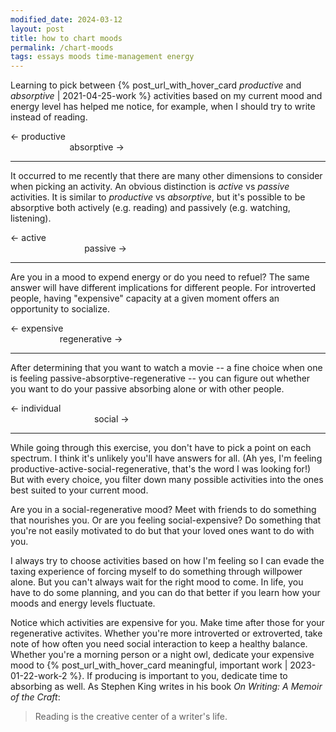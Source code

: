 ```yaml
---
modified_date: 2024-03-12
layout: post
title: how to chart moods
permalink: /chart-moods
tags: essays moods time-management energy
---
```


Learning to pick between {% post_url_with_hover_card _productive_ and _absorptive_ | 2021-04-25-work %} activities based on my current mood and energy level has helped me notice, for example, when I should try to write instead of reading.
<!--more-->

&#8592; productive &nbsp; &nbsp; &nbsp; &nbsp; &nbsp; &nbsp; &nbsp; &nbsp; &nbsp; &nbsp; &nbsp; &nbsp; &nbsp; &nbsp; &nbsp; &nbsp; &nbsp; &nbsp; &nbsp; &nbsp; &nbsp; &nbsp; &nbsp; &nbsp; &nbsp; &nbsp; &nbsp; &nbsp; &nbsp; &nbsp; &nbsp; &nbsp; &nbsp; &nbsp; &nbsp; &nbsp; &nbsp; &nbsp; &nbsp; &nbsp; &nbsp; &nbsp; &nbsp; &nbsp; &nbsp; &nbsp; &nbsp; &nbsp; &nbsp; &nbsp; &nbsp; &nbsp; &nbsp; &nbsp; &nbsp; &nbsp; &nbsp; &nbsp; &nbsp; &nbsp; &nbsp; &nbsp; &nbsp; &nbsp; absorptive &#8594;

---

It occurred to me recently that there are many other dimensions to consider when picking an activity.
An obvious distinction is _active_ vs _passive_ activities.
It is similar to _productive_ vs _absorptive_, but it's possible to be absorptive both actively (e.g. reading) and passively (e.g. watching, listening).

&#8592; active &nbsp; &nbsp; &nbsp; &nbsp; &nbsp; &nbsp; &nbsp; &nbsp; &nbsp; &nbsp; &nbsp; &nbsp; &nbsp; &nbsp; &nbsp; &nbsp; &nbsp; &nbsp; &nbsp; &nbsp; &nbsp; &nbsp; &nbsp; &nbsp; &nbsp; &nbsp; &nbsp; &nbsp; &nbsp; &nbsp; &nbsp; &nbsp; &nbsp; &nbsp; &nbsp; &nbsp; &nbsp; &nbsp; &nbsp; &nbsp; &nbsp; &nbsp; &nbsp; &nbsp; &nbsp; &nbsp; &nbsp; &nbsp; &nbsp; &nbsp; &nbsp; &nbsp; &nbsp; &nbsp; &nbsp; &nbsp; &nbsp; &nbsp; &nbsp; &nbsp; &nbsp; &nbsp; &nbsp; &nbsp; &nbsp; &nbsp; &nbsp; &nbsp; &nbsp; &nbsp; &nbsp; passive &#8594;

---

Are you in a mood to expend energy or do you need to refuel?
The same answer will have different implications for different people.
For introverted people, having "expensive" capacity at a given moment offers an opportunity to socialize.

&#8592; expensive &nbsp; &nbsp; &nbsp; &nbsp; &nbsp; &nbsp; &nbsp; &nbsp; &nbsp; &nbsp; &nbsp; &nbsp; &nbsp; &nbsp; &nbsp; &nbsp; &nbsp; &nbsp; &nbsp; &nbsp; &nbsp; &nbsp; &nbsp; &nbsp; &nbsp; &nbsp; &nbsp; &nbsp; &nbsp; &nbsp; &nbsp; &nbsp; &nbsp; &nbsp; &nbsp; &nbsp; &nbsp; &nbsp; &nbsp; &nbsp; &nbsp; &nbsp; &nbsp; &nbsp; &nbsp; &nbsp; &nbsp; &nbsp; &nbsp; &nbsp; &nbsp; &nbsp; &nbsp; &nbsp; &nbsp; &nbsp; &nbsp; &nbsp; &nbsp; &nbsp; &nbsp; &nbsp; &nbsp; regenerative &#8594;

---

After determining that you want to watch a movie -- a fine choice when one is feeling passive-absorptive-regenerative -- you can figure out whether you want to do your passive absorbing alone or with other people.

&#8592; individual &nbsp; &nbsp; &nbsp; &nbsp; &nbsp; &nbsp; &nbsp; &nbsp; &nbsp; &nbsp; &nbsp; &nbsp; &nbsp; &nbsp; &nbsp; &nbsp; &nbsp; &nbsp; &nbsp; &nbsp; &nbsp; &nbsp; &nbsp; &nbsp; &nbsp; &nbsp; &nbsp; &nbsp; &nbsp; &nbsp; &nbsp; &nbsp; &nbsp; &nbsp; &nbsp; &nbsp; &nbsp; &nbsp; &nbsp; &nbsp; &nbsp; &nbsp; &nbsp; &nbsp; &nbsp; &nbsp; &nbsp; &nbsp; &nbsp; &nbsp; &nbsp; &nbsp; &nbsp; &nbsp; &nbsp; &nbsp; &nbsp; &nbsp; &nbsp; &nbsp; &nbsp; &nbsp; &nbsp; &nbsp; &nbsp; &nbsp; &nbsp; &nbsp; &nbsp; &nbsp; social &#8594;

---

While going through this exercise, you don't have to pick a point on each spectrum.
I think it's unlikely you'll have answers for all.
(Ah yes, I'm feeling productive-active-social-regenerative, that's the word I was looking for!)
But with every choice, you filter down many possible activities into the ones best suited to your current mood.

Are you in a social-regenerative mood?
Meet with friends to do something that nourishes you.
Or are you feeling social-expensive?
Do something that you're not easily motivated to do but that your loved ones want to do with you.

I always try to choose activities based on how I'm feeling so I can evade the taxing experience of forcing myself to do something through willpower alone.
But you can't always wait for the right mood to come.
In life, you have to do some planning, and you can do that better if you learn how your moods and energy levels fluctuate.

Notice which activities are expensive for you.
Make time after those for your regenerative activites.
Whether you're more introverted or extroverted, take note of how often you need social interaction to keep a healthy balance.
Whether you're a morning person or a night owl, dedicate your expensive mood to {% post_url_with_hover_card meaningful, important work | 2023-01-22-work-2 %}.
If producing is important to you, dedicate time to absorbing as well.
As Stephen King writes in his book _On Writing: A Memoir of the Craft_:
> Reading is the creative center of a writer's life.
